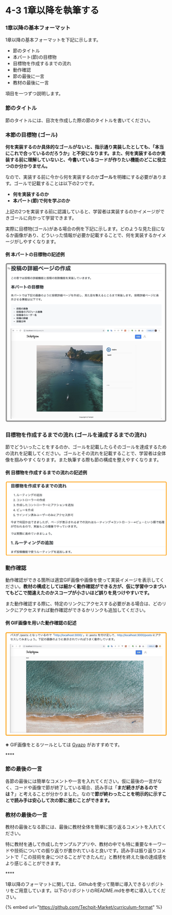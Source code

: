 # 4-3 1章以降を執筆する

### 1章以降の基本フォーマット

1章以降の基本フォーマットを下記に示します。

* 節のタイトル
* 本パート\(節\)の目標物
* 目標物を作成するまでの流れ
* 動作確認
* 節の最後に一言
* 教材の最後に一言

項目を一つずつ説明します。



### 節のタイトル

節のタイトルには、目次を作成した際の節のタイトルを書いてください。



### 本節の目標物 \(ゴール\)

**何を実装するのか具体的なゴールがないと、指示通り実装したとしても、「本当にこれで合っているのだろうか」と不安になります。また、何を実装するのか実装する前に理解していないと、今書いているコードが作りたい機能のどこに役立つのか分かりません。**

なので、実装する前に今から何を実装するのか**ゴール**を明確にする必要があります。ゴールで記載することは以下の2つです。

* **何を実装するのか**
* **本パート\(節\)で何を学ぶのか**

上記の2つを実装する前に認識していると、学習者は実装するのかイメージができゴールに向かって学習できます。

実際に目標物\(ゴール\)がある場合の例を下記に示します。どのような見た目になるか画像があり、どういった情報が必要か記載することで、何を実装するかイメージがしやすくなります。

#### 例 本パートの目標物の記述例

![&#x56F3; 2-6-1 &#x76EE;&#x6A19;&#x7269;&#x304C;&#x3042;&#x308B;&#x5834;&#x5408;&#x306E;&#x4F8B;](../.gitbook/assets/target.png)



### 目標物を作成するまでの流れ \(ゴールを達成するまでの流れ\)

節でどういったことをするのか、ゴールを記載したらそのゴールを達成するための流れを記載してください。ゴールとその流れを記載することで、学習者は全体像を掴みやすくなります。また執筆する際も節の構成を整えやすくなります。

#### 例 目標物を作成するまでの流れの記述例

![](../.gitbook/assets/c3ea7e9bd339b6c1eb90eddcc4b2a533.png)

### 動作確認

動作確認ができる箇所は適宜GIF画像や画像を使って実装イメージを表示してください。**教材の構成としては細かく動作確認ができる方が、仮に学習中つまづいてもどこで間違えたのかスコープが小さいほど誤りを見つけやすいです。**

また動作確認する際に、特定のリンクにアクセスする必要がある場合は、どのリンクにアクセスすれば動作確認ができるかリンクも追加してください。

#### 例 GIF画像を用いた動作確認の記述

![](../.gitbook/assets/dong-zuo-que-ren.jpg)

**※** GIF画像をとるツールとしては [Gyazo](https://gyazo.com/ja) がおすすめです。

\*\*\*\*

### 節の最後の一言

各節の最後には簡単なコメントや一言を入れてください。仮に最後の一言がなく、コードや画像で節が終了している場合、読み手は「**まだ続きがあるのでは？**」と考えることが分かりました。なので**節が終わったことを明示的に示すことで読み手は安心して次の節に進むことができます。**

### 教材の最後の一言
教材の最後となる節には、最後に教材全体を簡単に振り返るコメントを入れてください。

特に教材を通して作成したサンプルアプリや、教材の中でも特に重要なキーワードや技術についての振り返りが書かれていると良いです。読み手は振り返りコメントで「この技術を身につけることができたんだ」と教材を終えた後の達成感をより感じることができます。

\*\*\*\*

1章以降のフォーマットに関しては、Githubを使って簡単に導入できるリポジトリをご用意しています。以下のリポジトリのREADME.mdを参考に導入してください。

{% embed url="https://github.com/Techpit-Market/curriculum-format" %}
